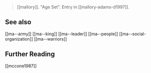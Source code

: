 > [[mallory]]. "Age Set". Entry in [[mallory-adams-d1997]]. 

## See also
[[ma--army]]
[[ma--king]]
[[ma--leader]]
[[ma--people]]
[[ma--social-organization]]
[[ma--warriors]]
## Further Reading
[[mccone1987]]